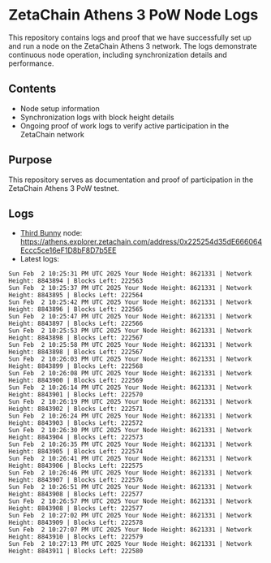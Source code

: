 # ZetaChain Athens 3 PoW Node Logs
This repository contains logs and proof that we have successfully set up and run a node on the ZetaChain Athens 3 network. The logs demonstrate continuous node operation, including synchronization details and performance.

## Contents
- Node setup information
- Synchronization logs with block height details
- Ongoing proof of work logs to verify active participation in the ZetaChain network

## Purpose
This repository serves as documentation and proof of participation in the ZetaChain Athens 3 PoW testnet.

## Logs

- [Third Bunny](https://thirdbunny.xyz/) node: https://athens.explorer.zetachain.com/address/0x225254d35dE666064Eccc5ce16eF1D8bF8D7b5EE
- Latest logs:
```
Sun Feb  2 10:25:31 PM UTC 2025 Your Node Height: 8621331 | Network Height: 8843894 | Blocks Left: 222563
Sun Feb  2 10:25:37 PM UTC 2025 Your Node Height: 8621331 | Network Height: 8843895 | Blocks Left: 222564
Sun Feb  2 10:25:42 PM UTC 2025 Your Node Height: 8621331 | Network Height: 8843896 | Blocks Left: 222565
Sun Feb  2 10:25:47 PM UTC 2025 Your Node Height: 8621331 | Network Height: 8843897 | Blocks Left: 222566
Sun Feb  2 10:25:53 PM UTC 2025 Your Node Height: 8621331 | Network Height: 8843898 | Blocks Left: 222567
Sun Feb  2 10:25:58 PM UTC 2025 Your Node Height: 8621331 | Network Height: 8843898 | Blocks Left: 222567
Sun Feb  2 10:26:03 PM UTC 2025 Your Node Height: 8621331 | Network Height: 8843899 | Blocks Left: 222568
Sun Feb  2 10:26:08 PM UTC 2025 Your Node Height: 8621331 | Network Height: 8843900 | Blocks Left: 222569
Sun Feb  2 10:26:14 PM UTC 2025 Your Node Height: 8621331 | Network Height: 8843901 | Blocks Left: 222570
Sun Feb  2 10:26:19 PM UTC 2025 Your Node Height: 8621331 | Network Height: 8843902 | Blocks Left: 222571
Sun Feb  2 10:26:24 PM UTC 2025 Your Node Height: 8621331 | Network Height: 8843903 | Blocks Left: 222572
Sun Feb  2 10:26:30 PM UTC 2025 Your Node Height: 8621331 | Network Height: 8843904 | Blocks Left: 222573
Sun Feb  2 10:26:35 PM UTC 2025 Your Node Height: 8621331 | Network Height: 8843905 | Blocks Left: 222574
Sun Feb  2 10:26:41 PM UTC 2025 Your Node Height: 8621331 | Network Height: 8843906 | Blocks Left: 222575
Sun Feb  2 10:26:46 PM UTC 2025 Your Node Height: 8621331 | Network Height: 8843907 | Blocks Left: 222576
Sun Feb  2 10:26:51 PM UTC 2025 Your Node Height: 8621331 | Network Height: 8843908 | Blocks Left: 222577
Sun Feb  2 10:26:57 PM UTC 2025 Your Node Height: 8621331 | Network Height: 8843908 | Blocks Left: 222577
Sun Feb  2 10:27:02 PM UTC 2025 Your Node Height: 8621331 | Network Height: 8843909 | Blocks Left: 222578
Sun Feb  2 10:27:07 PM UTC 2025 Your Node Height: 8621331 | Network Height: 8843910 | Blocks Left: 222579
Sun Feb  2 10:27:13 PM UTC 2025 Your Node Height: 8621331 | Network Height: 8843911 | Blocks Left: 222580
```
